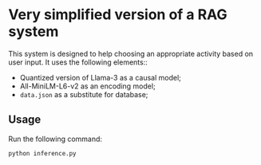 # Very simplified version of a RAG system

This system is designed to help choosing an appropriate activity based on user input. It uses the following elements::
- Quantized version of Llama-3 as a causal model;
- All-MiniLM-L6-v2 as an encoding model;
- `data.json` as a substitute for database;

## Usage
Run the following command:
```python
python inference.py
```
